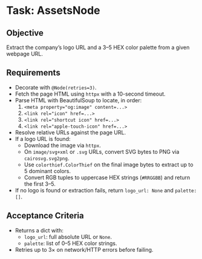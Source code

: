 # Task: AssetsNode

## Objective
Extract the company’s logo URL and a 3–5 HEX color palette from a given webpage URL.

## Requirements
- Decorate with `@Node(retries=3)`.
- Fetch the page HTML using `httpx` with a 10-second timeout.
- Parse HTML with BeautifulSoup to locate, in order:
  1. `<meta property="og:image" content=...>`
  2. `<link rel="icon" href=...>`
  3. `<link rel="shortcut icon" href=...>`
  4. `<link rel="apple-touch-icon" href=...>`
- Resolve relative URLs against the page URL.
- If a logo URL is found:
  - Download the image via `httpx`.
  - On `image/svg+xml` or `.svg` URLs, convert SVG bytes to PNG via `cairosvg.svg2png`.
  - Use `colorthief.ColorThief` on the final image bytes to extract up to 5 dominant colors.
  - Convert RGB tuples to uppercase HEX strings (`#RRGGBB`) and return the first 3–5.
- If no logo is found or extraction fails, return `logo_url: None` and `palette: []`.

## Acceptance Criteria
- Returns a dict with:
  - `logo_url`: full absolute URL or `None`.
  - `palette`: list of 0–5 HEX color strings.
- Retries up to 3× on network/HTTP errors before failing.